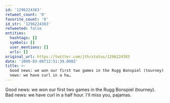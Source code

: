 ```yaml
---
id: '1296224383'
retweet_count: '0'
favorite_count: '0'
id_str: '1296224383'
retweeted: false
entities:
  hashtags: []
  symbols: []
  user_mentions: []
  urls: []
original_url: https://twitter.com/jth/status/1296224383
date: '2009-03-08T12:51:39.000Z'
title: >-
  Good news: we won our first two games in the Rugg Bonspiel (tourney). Bad
  news: we have curl in a ha…
---
```


Good news: we won our first two games in the Rugg Bonspiel (tourney). Bad news: we have curl in a half hour. I'll miss you, pajamas.